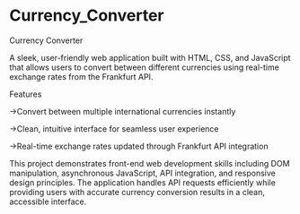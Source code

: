 # Currency_Converter
Currency Converter

A sleek, user-friendly web application built with HTML, CSS, and JavaScript that allows users to convert between different currencies using real-time exchange rates from the Frankfurt API.

Features

->Convert between multiple international currencies instantly

->Clean, intuitive interface for seamless user experience

->Real-time exchange rates updated through Frankfurt API integration

This project demonstrates front-end web development skills including DOM manipulation, asynchronous JavaScript, API integration, and responsive design principles. The application handles API requests efficiently while providing users with accurate currency conversion results in a clean, accessible interface.
